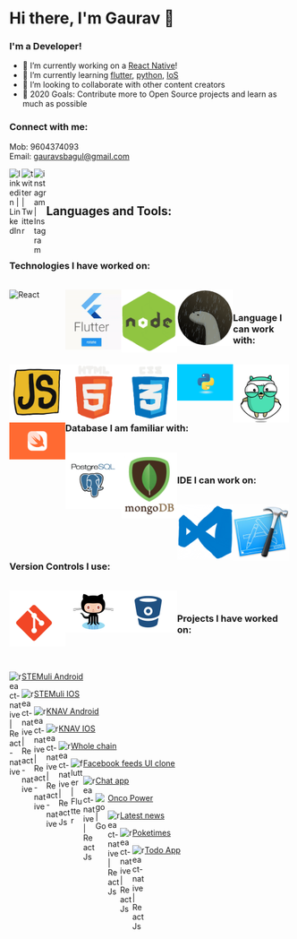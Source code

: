 # Hi there, I'm Gaurav 👋

### I'm a Developer!
- 🔭 I’m currently working on a [React Native](https://reactnative.dev/)!
- 🌱 I’m currently learning [flutter](https://flutter.dev/), [python](https://www.python.org/), [IoS](https://developer.apple.com/library/archive/referencelibrary/GettingStarted/DevelopiOSAppsSwift/)
- 👯 I’m looking to collaborate with other content creators
- 🥅 2020 Goals: Contribute more to Open Source projects and learn as much as possible

### Connect with me:
Mob: 9604374093
<br />
Email: gauravsbagul@gmail.com

[<img align="left" alt="linkedin | LinkedIn" width="22px" src="https://cdn.jsdelivr.net/npm/simple-icons@v3/icons/linkedin.svg" />](https://www.linkedin.com/in/gauravsbagul/)
[<img align="left" alt="twitter | Twitter" width="22px" src="https://cdn.jsdelivr.net/npm/simple-icons@v3/icons/twitter.svg" />](http://twitter.com/gauravsbagul/)
[<img align="left" alt="instagram | Instagram" width="22px" src="https://cdn.jsdelivr.net/npm/simple-icons@v3/icons/instagram.svg" />](https://www.instagram.com/gauravsbagul/)


<br />
<br />

## Languages and Tools:

<br/>
<br/>

### Technologies I have worked on:

<br/>
  <img align="left" alt="React" width="100px" src="./assets/react-native.gif" />
  <img align="left" alt="flutter" width="100px" src="./assets/flutter.gif" />
  <img align="left" alt="Node.js" width="100px" src="./assets/nodejs.gif" />
  <img align="left" alt="Deno" width="100px" src="./assets/deno.gif" />
<br/>

### Language I can work with:

<br/>
  <img align="left" alt="JavaScript" width="100px" src="./assets/javascript.gif" />
  <img align="left" alt="HTML5" width="100px" src="./assets/html5.gif" />
  <img align="left" alt="CSS3" width="100px" src="./assets/css3.gif" />
  <img align="left" alt="Python" width="100px" src="./assets/python.gif" />
  <img align="left" alt="Go" width="100px" src="./assets/golang.gif" />
  <img align="left" alt="Swift" width="100px" src="./assets/swift.png" />  
<br/>

### Database I am familiar with:

<br/>
  <img align="left" alt="PostgreSQl" width="100px" src="./assets/postgresql.gif" />
  <img align="left" alt="MongoDB" width="100px" src="./assets/mongo.gif" />
<br/>

### IDE I can work on:

<br/>
  <img align="left" alt="Visual Studio Code" width="100px" src="./assets/vscode.gif" />
  <img align="left" alt="XCode 11" width="100px" src="./assets/xcode-logo.jpg" />
<br/>

### Version Controls I use:

<br/>
  <img align="left" alt="Git" width="100px" src="./assets/git.gif" />
  <img align="left" alt="GitHub" width="100px" src="./assets/github.gif" />
  <img align="left" alt="BitBucket" width="100px" src="./assets/bitbucket.gif" />
<br/>

### Projects I have worked on:

<br/>
<br/>

  [<img align="left" alt="react-native | React-native" width="22px" src="https://cdn.jsdelivr.net/npm/simple-icons@v3/icons/react.svg" /> STEMuli Android](https://play.google.com/store/apps/details?id=com.stemuli&hl=en_US)

  [<img align="left" alt="react-native | React-native" width="22px" src="https://cdn.jsdelivr.net/npm/simple-icons@v3/icons/react.svg" /> STEMuli IOS](https://apps.apple.com/us/app/stemuli/id1483444831)

  [<img align="left" alt="react-native | React-native" width="22px" src="https://cdn.jsdelivr.net/npm/simple-icons@v3/icons/react.svg" /> KNAV Android](https://play.google.com/store/apps/details?id=com.knav)

  [<img align="left" alt="react-native | React-native" width="22px" src="https://cdn.jsdelivr.net/npm/simple-icons@v3/icons/react.svg" /> KNAV IOS](https://apps.apple.com/us/app/grow-your-business/id1481198319)

  [<img align="left" alt="react-native | React Js" width="22px" src="https://cdn.jsdelivr.net/npm/simple-icons@v3/icons/react.svg" /> Whole chain](https://dashboard.wholechain.com/)
  
  [<img align="left" alt="flutter | Flutter" width="22px" src="https://cdn.jsdelivr.net/npm/simple-icons@v3/icons/flutter.svg" /> Facebook feeds UI clone](https://gauravsbagul.github.io/#/)
  
   [<img align="left" alt="react-native | React Js" width="22px" src="https://cdn.jsdelivr.net/npm/simple-icons@v3/icons/react.svg" /> Chat app](https://node-realtime-chat-app-gb.herokuapp.com/)

  [<img align="left" alt="go | Go" width="22px" src="https://cdn.jsdelivr.net/npm/simple-icons@v3/icons/go.svg" /> Onco Power](https://www.oncopower.org/)

  [<img align="left" alt="react-native | React Js" width="22px" src="https://cdn.jsdelivr.net/npm/simple-icons@v3/icons/react.svg" /> Latest news](https://voice-command-news-app.herokuapp.com/)
  
  [<img align="left" alt="react-native | React Js" width="22px" src="https://cdn.jsdelivr.net/npm/simple-icons@v3/icons/react.svg" /> Poketimes](https://poketimes-app.herokuapp.com/)
  
  [<img align="left" alt="react-native | React Js" width="22px" src="https://cdn.jsdelivr.net/npm/simple-icons@v3/icons/react.svg" /> Todo App](https://reactjstodoapp.herokuapp.com/)
  
